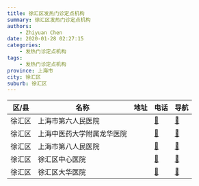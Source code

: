 ```yaml
---
title: 徐汇区发热门诊定点机构
summary: 徐汇区发热门诊定点机构
authors: 
    - Zhiyuan Chen
date: 2020-01-28 02:27:15
categories: 
    - 发热门诊定点机构
tags: 
    - 发热门诊定点机构
province: 上海市
city: 徐汇区
suburb: 徐汇区
---
```


|  区/县  |  名称  |  地址  |  电话  |  导航  |
|------|-------|------|------|------|
|  徐汇区  |  上海市第六人民医院  |    |  [🧭](https://ditu.amap.com/search?query=上海市第六人民医院)  |  [🧭](https://ditu.amap.com/search?query=上海市第六人民医院)  
|  徐汇区  |  上海中医药大学附属龙华医院  |    |  [🧭](https://ditu.amap.com/search?query=上海中医药大学附属龙华医院)  |  [🧭](https://ditu.amap.com/search?query=上海中医药大学附属龙华医院)  
|  徐汇区  |  上海市第八人民医院  |    |  [🧭](https://ditu.amap.com/search?query=上海市第八人民医院)  |  [🧭](https://ditu.amap.com/search?query=上海市第八人民医院)  
|  徐汇区  |  徐汇区中心医院  |    |  [🧭](https://ditu.amap.com/search?query=徐汇区中心医院)  |  [🧭](https://ditu.amap.com/search?query=徐汇区中心医院)  
|  徐汇区  |  徐汇区大华医院  |    |  [🧭](https://ditu.amap.com/search?query=徐汇区大华医院)  |  [🧭](https://ditu.amap.com/search?query=徐汇区大华医院)  

